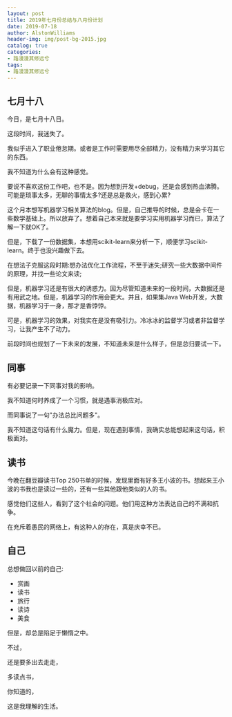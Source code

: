 ```yaml
---
layout: post
title: 2019年七月份总结与八月份计划
date: 2019-07-18
author: AlstonWilliams
header-img: img/post-bg-2015.jpg
catalog: true
categories:
- 路漫漫其修远兮
tags:
- 路漫漫其修远兮
---
```


## 七月十八

今日，是七月十八日。

这段时间，我迷失了。

我似乎进入了职业倦怠期。或者是工作时需要用尽全部精力，没有精力来学习其它的东西。

我不知道为什么会有这种感觉。

要说不喜欢这份工作吧，也不是。因为想到开发+debug，还是会感到热血沸腾。可能是琐事太多，无聊的事情太多?还是总是救火，感到心累?

这个月本想写机器学习相关算法的blog。但是，自己推导的时候，总是会卡在一些数学基础上。所以放弃了。想着自己本来就是要学习实用机器学习而已，算法了解一下就OK了。

但是，下载了一份数据集，本想用scikit-learn来分析一下，顺便学习scikit-learn。终于也没兴趣做下去。

在想法子克服这段时期:想办法优化工作流程，不至于迷失;研究一些大数据中间件的原理，并找一些论文来读;

但是，机器学习还是有很大的诱惑力。因为尽管知道未来的一段时间，大数据还是有用武之地。但是，机器学习的作用会更大。并且，如果集Java Web开发，大数据，机器学习于一身，那才是香饽饽。

可是，机器学习的效果，对我实在是没有吸引力。冷冰冰的监督学习或者非监督学习，让我产生不了动力。

前段时间也规划了一下未来的发展，不知道未来是什么样子，但是总归要试一下。

## 同事

有必要记录一下同事对我的影响。

我不知道何时养成了一个习惯，就是遇事消极应对。

而同事说了一句"办法总比问题多"。

我不知道这句话有什么魔力。但是，现在遇到事情，我确实总能想起来这句话，积极面对。

## 读书

今晚在翻豆瓣读书Top 250书单的时候，发现里面有好多王小波的书。想起来王小波的书我也是读过一些的，还有一些其他跟他类似的人的书。

感觉他们这些人，看到了这个社会的问题。他们用这种方法表达自己的不满和抗争。

在充斥着愚民的网络上，有这种人的存在，真是庆幸不已。

## 自己

总想做回以前的自己:

- 赏画
- 读书
- 旅行
- 读诗
- 美食

但是，却总是陷足于懒惰之中。

不过，

还是要多出去走走，

多读点书，

你知道的，

这是我理解的生活。
